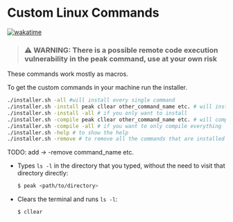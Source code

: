 # Custom Linux Commands

[![wakatime](https://wakatime.com/badge/user/018c54ba-f9f5-426e-9733-6deb502d647d/project/018ef1ea-6fa3-4825-88db-e4f7bed99f7f.svg)](https://wakatime.com/badge/user/018c54ba-f9f5-426e-9733-6deb502d647d/project/018ef1ea-6fa3-4825-88db-e4f7bed99f7f)

> ### ⚠️ WARNING: There is a possible remote code execution vulnerability in the peak command, use at your own risk

These commands work mostly as macros.

To get the custom commands in your machine run the installer.

```bash
./installer.sh -all #will install every single command
./installer.sh -install peak cllear other_command_name etc. # will install only the commands you want
./installer.sh -install -all # if you only want to install
./installer.sh -compile peak cllear other_command_name etc. # will compile only the commands you want
./installer.sh -compile -all # if you want to only compile everything
./installer.sh -help # to show the help
./installer.sh -remove # to remove all the commands that are installed
```
TODO: add -> -remove command_name etc.

- Types `ls -l` in the directory that you typed, without the need to visit that directory directly:
    ```bash
    $ peak <path/to/directory>
    ```

- Clears the terminal and runs `ls -l`:
    ```bash
    $ cllear
    ```
